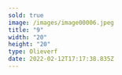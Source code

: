 ```yaml
---
sold: true
image: /images/image00006.jpeg
title: "9"
width: "20"
height: "20"
type: Olieverf
date: 2022-02-12T17:17:38.835Z
---
```

